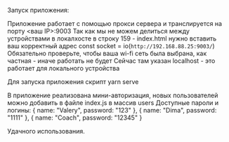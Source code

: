 Запуск приложения:

Приложение работает с помощью прокси сервера и транслируется на порту <ваш IP>:9003
Так как мы не можем делиться между устройствами в локалхосте в строку 159 - index.html нужно вставить ваш корректный адрес
const socket = io(`http://192.168.88.25:9003/`)
Обязательно проверьте, чтобы ваша wi-fi сеть была выбрана, как частная - иначе работать не будет
Сейчас там указан localhost - это работает для локального устройства

Для запуска приложения скрипт
yarn serve

В приложение реализована мини-авторизация, новых пользователей можно добавить в файле index.js в массив users
Доступные пароли и логины:
{ name: "Valery", password: "123" },
{ name: "Dima", password: "1111" },
{ name: "Coach", password: "12345" }

Удачного использования.
